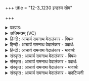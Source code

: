 +++
title = "12-3_1230 इन्द्रस्य सोम"

+++
<details><summary>पदपाठः</summary>

इ꣡न्द्र꣢꣯स्य। सो꣣म। प꣡वमा꣢꣯नः। ऊ꣣र्मि꣡णा꣢। त꣣विष्य꣡मा꣢णः। ज꣣ठ꣡रे꣢षु। आ। वि꣣श। प्र꣢। नः꣣। पिन्व। विद्यु꣢त्। वि꣣। द्यु꣢त्। अ꣣भ्रा꣢। इ꣣व। रो꣡द꣢꣯सी꣣इ꣡ति꣢। धि꣣या꣢। नः꣣। वा꣡जा꣢꣯न्। उ꣡प꣢꣯। मा꣣हि। श꣡श्व꣢꣯तः। १२३०।
</details>

<details><summary>अधिमन्त्रम् (VC)</summary>

- पवमानः सोमः
- कविर्भार्गवः
- जगती
- निषादः
</details>

<details><summary>हिन्दी : आचार्य रामनाथ वेदालंकार - विषयः</summary>

अब परमेश्वर से प्रार्थना करते हैं।
</details>

<details><summary>हिन्दी : आचार्य रामनाथ वेदालंकार - पदार्थः</summary>

पदार्थान्वय -  हे (सोम) रस के भण्डार परमात्मन् ! (ऊर्मिणा) आनन्द-तरङ्ग के साथ (पवमानः) प्रवाहित होते हुए, (तविष्यमाणः) वृद्धि करना चाहते हुए,आप (इन्द्रस्य) जीवात्मा के (जठरेषु) अन्दर (आविश) प्रवेश करो। आप (नः) हमारे लिए (रोदसी) द्यावापृथिवी के तुल्य वाणी और बुद्धि को (प्रपिन्व) दुहो,अर्थात् उनसे होनेवाले लाभ प्राप्त कराओ (विद्युत् अभ्रा इव) बिजली जैसे बादलों को दुहती है। (धिया) बुद्धि और कर्म से (नः) हमारे लिए (शश्वतः) बहुत से (वाजान्) बल,विज्ञान,ऐश्वर्य आदि का (उपमाहि) उपहार दो ॥३॥
</details>

<details><summary>हिन्दी : आचार्य रामनाथ वेदालंकार - भावार्थः</summary>

भावार्थ -  उपासनारूप कर्तव्यपालन से प्रसन्न हुआ परमेश्वर जीवात्मा को आनन्द की तरङ्गों में स्नान कराकर कृतार्थ करता है और सब प्रकार की सम्पदा उपहार में देता है ॥३॥
</details>

<details><summary>संस्कृत : आचार्य रामनाथ वेदालंकार - विषयः</summary>

अथ परमेश्वरः प्रार्थ्यते।
</details>

<details><summary>संस्कृत : आचार्य रामनाथ वेदालंकार - पदार्थः</summary>

पदार्थान्वय -  हे (सोम) रसागार परमात्मन् ! (ऊर्मिणा) आनन्दतरङ्गेण (पवमानः) प्रवहन् (तविष्यमाणः२) वर्द्धयिष्यमाणः त्वम् (इन्द्रस्य) जीवात्मनः (जठरेषु) अभ्यन्तरम् (आविश) प्रविश। त्वम् (नः) अस्मभ्यम् (रोदसी) द्यावापृथिव्यौ इव वाग्बुद्धी (प्र पिन्व) प्रधुक्ष्व,तयोर्लाभान् प्रापयेत्यर्थः। कथमिव? (विद्युत् अभ्रा इव) तडित् अभ्राणि यथा दोग्धि तद्वत्। (धिया) बुद्ध्या कर्मणा च (नः) अस्मभ्यम् (शश्वतः) बहून्।[शश्वदिति बहुनामधेयम्। निघं० ३।१।] (वाजान्) बलविज्ञानैश्वर्यादीन् (उपमाहि) उपहर।[माङ् माने शब्दे च,अदादिः]॥३॥
</details>

<details><summary>संस्कृत : आचार्य रामनाथ वेदालंकार - भावार्थः</summary>

भावार्थ -  उपासनारूपेण कर्तव्यपालनेन प्रीतः परमेश्वरो जीवात्मानमानन्दतरङ्गेषु स्नपयित्वा कृतार्थं करोति सर्वविधां च सम्पदमुपहरति ॥३॥
</details>

<details><summary>संस्कृत : आचार्य रामनाथ वेदालंकार - पादटिप्पनी</summary>

टिप्पनी -   १. ऋ० ९।७६।३, ‘नः’ इत्यत्र ‘णः॑’। ‘धि॒या न वाजाँ॒ उप॑ मासि॒ शश्व॑तः’ इति च तुरीयः पादः। २. तविष्यमाणः वर्द्धिष्यमाणः—इति सा०। स्तूयमानः—इति वि०।
</details>